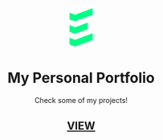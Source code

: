 <h3 align="center"><img src="./assets/logo.svg" width="10%"></h3>
<h1 align="center">My Personal Portfolio</h1>
<p align="center">Check some of my projects!</p>
<h2 align="center"><a href="https://ehsanrafi.github.io">VIEW</a></h2>
